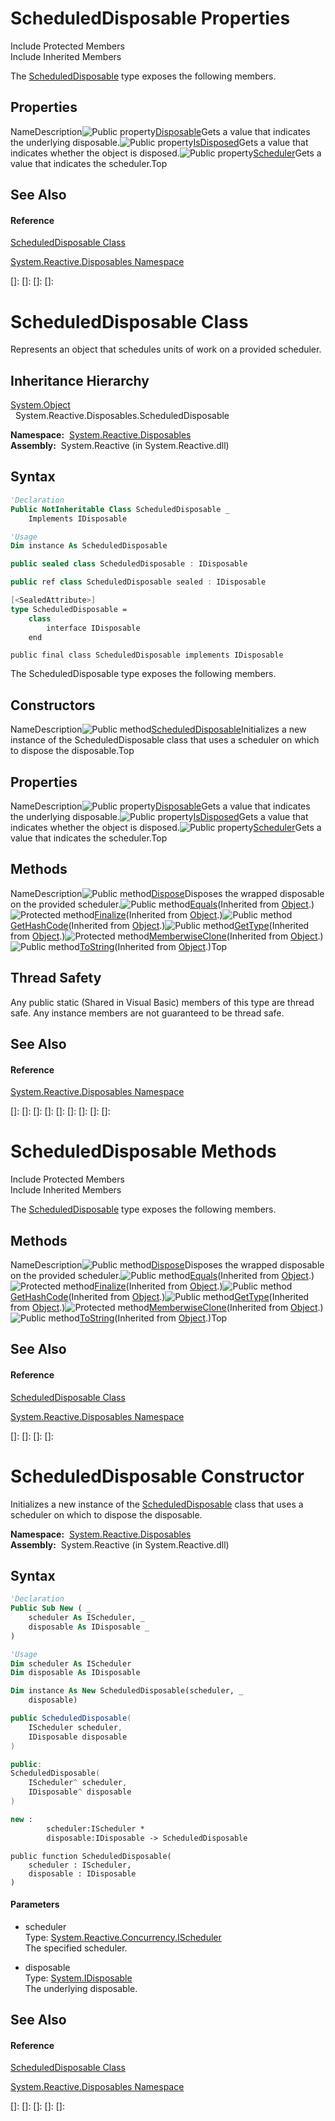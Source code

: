 # ScheduledDisposable Properties

Include Protected Members  
Include Inherited Members

The [ScheduledDisposable](ScheduledDisposable\ScheduledDisposable.md) type exposes the following members.

## Properties

NameDescription![Public property](images\Hh211972.pubproperty(en-us,VS.103).gif "Public property")[Disposable](Disposable\ScheduledDisposable.Disposable.md)Gets a value that indicates the underlying disposable.![Public property](images\Hh211972.pubproperty(en-us,VS.103).gif "Public property")[IsDisposed](IsDisposed\ScheduledDisposable.IsDisposed.md)Gets a value that indicates whether the object is disposed.![Public property](images\Hh211972.pubproperty(en-us,VS.103).gif "Public property")[Scheduler](Scheduler\ScheduledDisposable.Scheduler.md)Gets a value that indicates the scheduler.Top

## See Also

#### Reference

[ScheduledDisposable Class](ScheduledDisposable\ScheduledDisposable.md)

[System.Reactive.Disposables Namespace](System.Reactive.Disposables\System.Reactive.Disposables.md)

[]: 
[]: 
[]: 
[]: 
# ScheduledDisposable Class

Represents an object that schedules units of work on a provided scheduler.

## Inheritance Hierarchy

[System.Object](https://msdn.microsoft.com/en-us/library/e5kfa45b)  
  System.Reactive.Disposables.ScheduledDisposable

**Namespace:**  [System.Reactive.Disposables](System.Reactive.Disposables\System.Reactive.Disposables.md)  
**Assembly:**  System.Reactive (in System.Reactive.dll)

## Syntax

```vb
'Declaration
Public NotInheritable Class ScheduledDisposable _
    Implements IDisposable
```

```vb
'Usage
Dim instance As ScheduledDisposable
```

```csharp
public sealed class ScheduledDisposable : IDisposable
```

```c++
public ref class ScheduledDisposable sealed : IDisposable
```

```fsharp
[<SealedAttribute>]
type ScheduledDisposable =  
    class
        interface IDisposable
    end
```

```jscript
public final class ScheduledDisposable implements IDisposable
```

The ScheduledDisposable type exposes the following members.

## Constructors

NameDescription![Public method](images\Hh303103.pubmethod(en-us,VS.103).gif "Public method")[ScheduledDisposable](https://msdn.microsoft.com/en-us/library/m:system.reactive.disposables.scheduleddisposable.#ctor(system.reactive.concurrency.ischeduler%2csystem.idisposable)(v=VS.103))Initializes a new instance of the ScheduledDisposable class that uses a scheduler on which to dispose the disposable.Top

## Properties

NameDescription![Public property](images\Hh211972.pubproperty(en-us,VS.103).gif "Public property")[Disposable](Disposable\ScheduledDisposable.Disposable.md)Gets a value that indicates the underlying disposable.![Public property](images\Hh211972.pubproperty(en-us,VS.103).gif "Public property")[IsDisposed](IsDisposed\ScheduledDisposable.IsDisposed.md)Gets a value that indicates whether the object is disposed.![Public property](images\Hh211972.pubproperty(en-us,VS.103).gif "Public property")[Scheduler](Scheduler\ScheduledDisposable.Scheduler.md)Gets a value that indicates the scheduler.Top

## Methods

NameDescription![Public method](images\Hh303103.pubmethod(en-us,VS.103).gif "Public method")[Dispose](Dispose\ScheduledDisposable.Dispose.md)Disposes the wrapped disposable on the provided scheduler.![Public method](images\Hh303103.pubmethod(en-us,VS.103).gif "Public method")[Equals](https://msdn.microsoft.com/en-us/library/m:system.object.equals(system.object)(v=VS.103))(Inherited from [Object](https://msdn.microsoft.com/en-us/library/e5kfa45b).)![Protected method](images\Hh303103.protmethod(en-us,VS.103).gif "Protected method")[Finalize](https://msdn.microsoft.com/en-us/library/4k87zsw7)(Inherited from [Object](https://msdn.microsoft.com/en-us/library/e5kfa45b).)![Public method](images\Hh303103.pubmethod(en-us,VS.103).gif "Public method")[GetHashCode](https://msdn.microsoft.com/en-us/library/zdee4b3y)(Inherited from [Object](https://msdn.microsoft.com/en-us/library/e5kfa45b).)![Public method](images\Hh303103.pubmethod(en-us,VS.103).gif "Public method")[GetType](https://msdn.microsoft.com/en-us/library/dfwy45w9)(Inherited from [Object](https://msdn.microsoft.com/en-us/library/e5kfa45b).)![Protected method](images\Hh303103.protmethod(en-us,VS.103).gif "Protected method")[MemberwiseClone](https://msdn.microsoft.com/en-us/library/57ctke0a)(Inherited from [Object](https://msdn.microsoft.com/en-us/library/e5kfa45b).)![Public method](images\Hh303103.pubmethod(en-us,VS.103).gif "Public method")[ToString](https://msdn.microsoft.com/en-us/library/7bxwbwt2)(Inherited from [Object](https://msdn.microsoft.com/en-us/library/e5kfa45b).)Top

## Thread Safety

Any public static (Shared in Visual Basic) members of this type are thread safe. Any instance members are not guaranteed to be thread safe.

## See Also

#### Reference

[System.Reactive.Disposables Namespace](System.Reactive.Disposables\System.Reactive.Disposables.md)

[]: 
[]: 
[]: 
[]: 
[]: 
[]: 
[]: 
[]: 
[]: 
# ScheduledDisposable Methods

Include Protected Members  
Include Inherited Members

The [ScheduledDisposable](ScheduledDisposable\ScheduledDisposable.md) type exposes the following members.

## Methods

NameDescription![Public method](images\Hh303103.pubmethod(en-us,VS.103).gif "Public method")[Dispose](Dispose\ScheduledDisposable.Dispose.md)Disposes the wrapped disposable on the provided scheduler.![Public method](images\Hh303103.pubmethod(en-us,VS.103).gif "Public method")[Equals](https://msdn.microsoft.com/en-us/library/m:system.object.equals(system.object)(v=VS.103))(Inherited from [Object](https://msdn.microsoft.com/en-us/library/e5kfa45b).)![Protected method](images\Hh303103.protmethod(en-us,VS.103).gif "Protected method")[Finalize](https://msdn.microsoft.com/en-us/library/4k87zsw7)(Inherited from [Object](https://msdn.microsoft.com/en-us/library/e5kfa45b).)![Public method](images\Hh303103.pubmethod(en-us,VS.103).gif "Public method")[GetHashCode](https://msdn.microsoft.com/en-us/library/zdee4b3y)(Inherited from [Object](https://msdn.microsoft.com/en-us/library/e5kfa45b).)![Public method](images\Hh303103.pubmethod(en-us,VS.103).gif "Public method")[GetType](https://msdn.microsoft.com/en-us/library/dfwy45w9)(Inherited from [Object](https://msdn.microsoft.com/en-us/library/e5kfa45b).)![Protected method](images\Hh303103.protmethod(en-us,VS.103).gif "Protected method")[MemberwiseClone](https://msdn.microsoft.com/en-us/library/57ctke0a)(Inherited from [Object](https://msdn.microsoft.com/en-us/library/e5kfa45b).)![Public method](images\Hh303103.pubmethod(en-us,VS.103).gif "Public method")[ToString](https://msdn.microsoft.com/en-us/library/7bxwbwt2)(Inherited from [Object](https://msdn.microsoft.com/en-us/library/e5kfa45b).)Top

## See Also

#### Reference

[ScheduledDisposable Class](ScheduledDisposable\ScheduledDisposable.md)

[System.Reactive.Disposables Namespace](System.Reactive.Disposables\System.Reactive.Disposables.md)

[]: 
[]: 
[]: 
[]: 
# ScheduledDisposable Constructor

Initializes a new instance of the [ScheduledDisposable](ScheduledDisposable\ScheduledDisposable.md) class that uses a scheduler on which to dispose the disposable.

**Namespace:**  [System.Reactive.Disposables](System.Reactive.Disposables\System.Reactive.Disposables.md)  
**Assembly:**  System.Reactive (in System.Reactive.dll)

## Syntax

```vb
'Declaration
Public Sub New ( _
    scheduler As IScheduler, _
    disposable As IDisposable _
)
```

```vb
'Usage
Dim scheduler As IScheduler
Dim disposable As IDisposable

Dim instance As New ScheduledDisposable(scheduler, _
    disposable)
```

```csharp
public ScheduledDisposable(
    IScheduler scheduler,
    IDisposable disposable
)
```

```c++
public:
ScheduledDisposable(
    IScheduler^ scheduler, 
    IDisposable^ disposable
)
```

```fsharp
new : 
        scheduler:IScheduler * 
        disposable:IDisposable -> ScheduledDisposable
```

```jscript
public function ScheduledDisposable(
    scheduler : IScheduler, 
    disposable : IDisposable
)
```

#### Parameters

- scheduler  
  Type: [System.Reactive.Concurrency.IScheduler](IScheduler\IScheduler.md)  
  The specified scheduler.

- disposable  
  Type: [System.IDisposable](https://msdn.microsoft.com/en-us/library/aax125c9)  
  The underlying disposable.

## See Also

#### Reference

[ScheduledDisposable Class](ScheduledDisposable\ScheduledDisposable.md)

[System.Reactive.Disposables Namespace](System.Reactive.Disposables\System.Reactive.Disposables.md)

[]: 
[]: 
[]: 
[]: 
[]: 